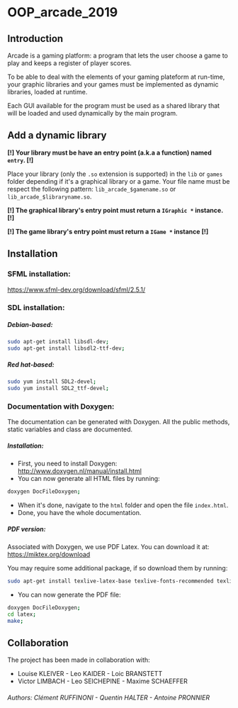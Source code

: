 # OOP_arcade_2019
## Introduction

Arcade is a gaming platform: a program that lets the user choose a game to play and keeps a register of
player scores.

To be able to deal with the elements of your gaming plateform at run-time,
your graphic libraries and your games must be implemented as dynamic libraries, loaded at runtime.

Each GUI available for the program must be used as a shared
library that will be loaded and used dynamically by the main program.

## Add a dynamic library
**[!] Your library must be have an entry point (a.k.a a function) named `entry`. [!]**

Place your library (only the `.so` extension is supported) in the `lib` or `games` folder depending if
it's a graphical library or a game. Your file name must be respect the following pattern:
`lib_arcade_$gamename.so` or `lib_arcade_$libraryname.so`.


**[!] The graphical library's entry point must return a `IGraphic *` instance. [!]**

**[!] The game library's entry point must return a `IGame *` instance [!]**


## Installation

### SFML installation:
https://www.sfml-dev.org/download/sfml/2.5.1/

### SDL installation:
##### Debian-based:
```bash
sudo apt-get install libsdl-dev;
sudo apt-get install libsdl2-ttf-dev;
```
##### Red hat-based:
```bash
sudo yum install SDL2-devel;
sudo yum install SDL2_ttf-devel;
```

### Documentation with Doxygen:
The documentation can be generated with Doxygen. All the public methods, static variables and class
are documented.
##### Installation:
- First, you need to install Doxygen: http://www.doxygen.nl/manual/install.html
- You can now generate all HTML files by running:
```bash
doxygen DocFileDoxygen;
```
- When it's done, navigate to the `html` folder and open the file `index.html`.
- Done, you have the whole documentation.

##### PDF version:
Associated with Doxygen, we use PDF Latex. You can download it at: https://miktex.org/download

You may require some additional package, if so download them by running:
```bash
sudo apt-get install texlive-latex-base texlive-fonts-recommended texlive-fonts-extra texlive-latex-extra
```
- You can now generate the PDF file:
```bash
doxygen DocFileDoxygen;
cd latex;
make;
```

## Collaboration

The project has been made in collaboration with:
- Louise KLEIVER - Leo KAIDER - Loic BRANSTETT
- Victor LIMBACH - Leo SEICHEPINE - Maxime SCHAEFFER

###### Authors: Clément RUFFINONI - Quentin HALTER - Antoine PRONNIER
